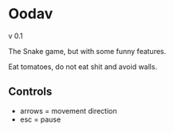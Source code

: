 # Oodav
v 0.1

The Snake game, but with some funny features.

Eat tomatoes, do not eat shit and avoid walls.

## Controls
* arrows = movement direction
* esc = pause

